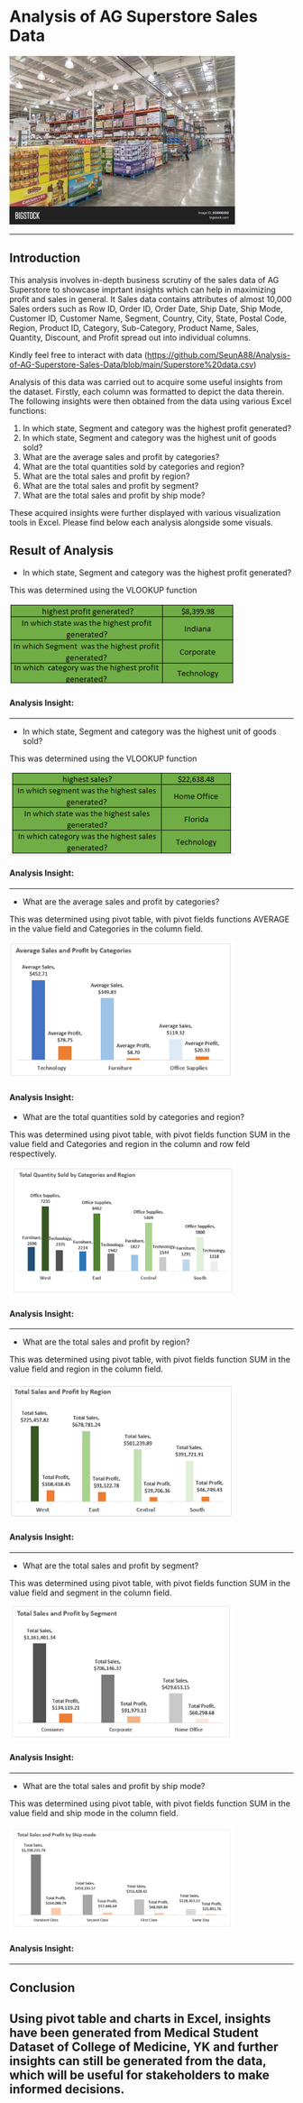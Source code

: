 # Analysis of AG Superstore Sales Data
![](store.jpg)

---

## Introduction

This analysis involves in-depth business scrutiny of the sales data of AG Superstore to showcase imprtant insights which can help in maximizing profit and sales in general.  It Sales data contains attributes of almost 10,000 Sales orders such as Row ID,	Order ID,	Order Date,	Ship Date,	Ship Mode,	Customer ID,	Customer Name,	Segment,	Country,	City,	State,	Postal Code,	Region,	Product ID,	Category,	Sub-Category,	Product Name,	Sales,	Quantity,	Discount, and	Profit spread out into individual columns. 

Kindly feel free to interact with data (https://github.com/SeunA88/Analysis-of-AG-Superstore-Sales-Data/blob/main/Superstore%20data.csv)

Analysis of this data was carried out to acquire some useful insights from the dataset. Firstly, each column was formatted to depict the data therein. The following insights were then obtained from the data using various Excel functions:
1. In which state, Segment and category was the highest profit generated?
2. In which state, Segment and category was the highest unit of goods sold?
3. What are the average sales and profit by categories?
4. What are the total quantities sold by categories and region?
5. What are the total sales and profit by region?
6. What are the total sales and profit by segment?
7. What are the total sales and profit by ship mode?

These acquired insights were further displayed with various visualization tools in Excel. Please find below each  analysis alongside some visuals.

## Result of Analysis

-	In which state, Segment and category was the highest profit generated?

This was determined using the VLOOKUP function

![](Profit.png)

#### Analysis Insight: 
---

-	In which state, Segment and category was the highest unit of goods sold?

This was determined using the VLOOKUP function

![](sales.png)

#### Analysis Insight: 
---

-	What are the average sales and profit by categories?

This was determined using pivot table, with pivot fields functions AVERAGE in the value field and Categories in the column field.

![](Categories.png)

#### Analysis Insight: 

-	What are the total quantities sold by categories and region?

This was determined using pivot table, with pivot fields function SUM in the value field and Categories and region in the column and row feld respectively.

![](Quantity_sold.png)

#### Analysis Insight: 
---

- What are the total sales and profit by region? 

This was determined using pivot table, with pivot fields function SUM in the value field and region in the column field.

![](Region.png)

#### Analysis Insight: 
---

- What are the total sales and profit by segment?

This was determined using pivot table, with pivot fields function SUM in the value field and segment in the column field.

![](Segment.png)

#### Analysis Insight: 
---

- What are the total sales and profit by ship mode?

This was determined using pivot table, with pivot fields function SUM in the value field and ship mode in the column field.

![](Ship_mode.png)

#### Analysis Insight: 
---

## Conclusion

Using pivot table and charts in Excel, insights have been generated from Medical Student Dataset of College of Medicine, YK and further insights can still be generated from the data, which will be useful for stakeholders to make informed decisions.
---
